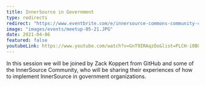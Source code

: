 ```yaml
---
title: InnerSource in Government
type: redirects
redirect: "https://www.eventbrite.com/e/innersource-commons-community-call-innersource-in-government-tickets-149394552127"
image: "images/events/meetup-05-21.JPG"
date: 2021-04-06
featured: false
youtubeLink: https://www.youtube.com/watch?v=GnT9IRAqzOo&list=PLCH-i0B0otNR90HDn8D9PsnQNE1r3JiUE
---
```


In this session we will be joined by Zack Koppert from GitHub and some of the InnerSource Community, who will be sharing their experiences of how to implement InnerSource in government organizations.
